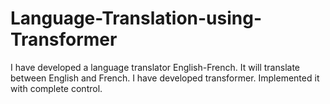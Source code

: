 # Language-Translation-using-Transformer
I have developed a language translator English-French. It will translate between English and French. I have developed transformer. Implemented it with complete control.
